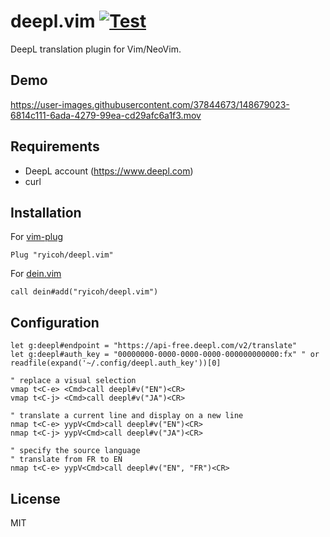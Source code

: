 # deepl.vim [![Test](https://github.com/ryicoh/deepl.vim/actions/workflows/test.yml/badge.svg)](https://github.com/ryicoh/deepl.vim/actions/workflows/test.yml)

DeepL translation plugin for Vim/NeoVim.

## Demo

https://user-images.githubusercontent.com/37844673/148679023-6814c111-6ada-4279-99ea-cd29afc6a1f3.mov

## Requirements
* DeepL account (https://www.deepl.com)
* curl

## Installation

For [vim-plug](https://github.com/junegunn/vim-plug)

```vim
Plug "ryicoh/deepl.vim"
```

For [dein.vim](https://github.com/Shougo/dein.vim)

```vim
call dein#add("ryicoh/deepl.vim")
```

## Configuration

```vim
let g:deepl#endpoint = "https://api-free.deepl.com/v2/translate"
let g:deepl#auth_key = "00000000-0000-0000-0000-000000000000:fx" " or readfile(expand('~/.config/deepl.auth_key'))[0]

" replace a visual selection
vmap t<C-e> <Cmd>call deepl#v("EN")<CR>
vmap t<C-j> <Cmd>call deepl#v("JA")<CR>

" translate a current line and display on a new line
nmap t<C-e> yypV<Cmd>call deepl#v("EN")<CR>
nmap t<C-j> yypV<Cmd>call deepl#v("JA")<CR>

" specify the source language
" translate from FR to EN
nmap t<C-e> yypV<Cmd>call deepl#v("EN", "FR")<CR>
```

## License

MIT
